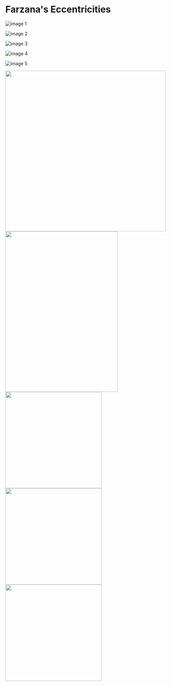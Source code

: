 


# Farzana's Eccentricities #


![image 1](farz1.jpg)

![image 2](farz2.jpg)

![image 3](farz3.jpg)

![image 4](farz4.jpg)

![image 5](farz5.jpg)

<p float="left">  
<img src="farz1.jpg" height="500" width="500">
<img src="farz2.jpg" height="500" width="350" >
<img src="farz3.jpg" height="300" width="300">
<img src="farz4.jpg" height="300" width="300">
<img src="farz5.jpg" height="300" width="300">

</p>
